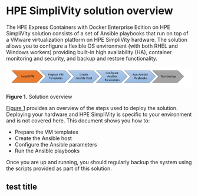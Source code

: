 # HPE SimpliVity solution overview 

The HPE Express Containers with Docker Enterprise Edition on HPE SimpliVity solution consists of a set of Ansible playbooks that run on top of a VMware virtualization platform on HPE SimpliVity hardware. The solution allows you to configure a flexible OS environment \(with both RHEL and Windows workers\) providing built-in high availability \(HA\), container monitoring and security, and backup and restore functionality.

![ "Solution overview"][svt----media-overview-graphic-svt-png]

**Figure 1.** Solution overview

[Figure 1](svt-solution-overview.md#overview-graphic) provides an overview of the steps used to deploy the solution. Deploying your hardware and HPE SimpliVity is specific to your environment and is not covered here. This document shows you how to:

-   Prepare the VM templates
-   Create the Ansible host
-   Configure the Ansible parameters
-   Run the Ansible playbooks

Once you are up and running, you should regularly backup the system using the scripts provided as part of this solution.

<h2 id="overview-graphic">test title</h2>

[svt----media-overview-graphic-svt-png]:<../media/overview-graphic-svt.png> "Figure 1. Solution overview"